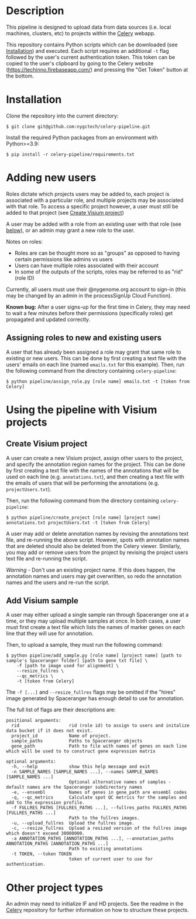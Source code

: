 # Description

This pipeline is designed to upload data from data sources (i.e. local machines, clusters, etc) to projects within the [Celery](https://techinno.firebaseapp.com/) webapp. 

This repository contains Python scripts which can be downloaded (see [Installation](#Installation)) and executed. Each script requires an additional `-t` flag followed by the user's current authentication token. This token can be copied to the user's clipboard by going to the Celery website (https://techinno.firebaseapp.com/) and pressing the "Get Token" button at the bottom.

# Installation

Clone the repository into the current directory:

```
$ git clone git@github.com:nygctech/celery-pipeline.git
```

Install the required Python packages from an environment with Python>=3.9:

```
$ pip install -r celery-pipeline/requirements.txt
```

# Adding new users

Roles dictate which projects users may be added to, each project is associated with a particular role, and multiple projects may be associated with that role. To access a specific project however, a user must still be added to that project (see [Create Visium project](#create-visium-project))

A user may be added with a role from an existing user with that role (see [below](#assigning-roles-to-new-and-existing-users)), or an admin may grant a new role to the user.

Notes on roles:
- Roles are can be thought more so as "groups" as opposed to having certain permissions like admins vs users
- Users can have multiple roles associated with their account
- In some of the outputs of the scripts, roles may be referred to as "rid" (role ID)


Currently, all users must use their @nygenome.org account to sign-in (this may be changed by an admin in the processSignUp Cloud Function).

**Known bug:** After a user signs-up for the first time in Celery, they may need to wait a few minutes before their permissions (specifically roles) get propagated and updated correctly.  

## Assigning roles to new and existing users

A user that has already been assigned a role may grant that same role to existing or new users. This can be done by first creating a text file with the users' emails on each line (named `emails.txt` for this example). Then, run the following command from the directory containing `celery-pipeline`:

```
$ python pipeline/assign_role.py [role name] emails.txt -t [token from Celery]
```

# Using the pipeline with Visium projects

## Create Visium project

A user can create a new Visium project, assign other users to the project, and specify the annotation region names for the project. This can be done by first creating a text file with the names of the annotations that will be used on each line (e.g. `annotations.txt`), and then creating a text file with the emails of users that will be performing the annotations (e.g. `projectUsers.txt`).

Then, run the following command from the directory containing `celery-pipeline`:

```
$ python pipeline/create_project [role name] [project name] annotations.txt projectUsers.txt -t [token from Celery]
```

A user may add or delete annotation names by revising the annotations text file, and re-running the above script. However, spots with annotation names that are deleted should also be deleted from the Celery viewer. Similarly, you may add or remove users from the project by revising the project users text file and re-running the script.

_Warning_ - Don't use an existing project name. If this does happen, the annotation names and users may get overwritten, so redo the annotation names and the users and re-run the script.

## Add Visium sample

A user may either upload a single sample ran through Spaceranger one at a time, or they may upload multiple samples at once. In both cases, a user must first create a text file which lists the names of marker genes on each line that they will use for annotation. 

Then, to upload a sample, they must run the following command:

```
$ python pipeline/add_sample.py [role name] [project name] [path to sample's Spaceranger folder] [path to gene txt file] \
    -f [path to image used for alignment] \
    --resize_fullres \
    --qc_metrics \
    -t [token from Celery]
```

The `-f [...]` and `--resize_fullres` flags may be omitted if the "hires" image generated by Spaceranger has enough detail to use for annotation. 

The full list of flags are their descriptions are:

```
positional arguments:
  rid                   rid (role id) to assign to users and initalize data bucket if it does not exist.
  project_id            Name of project.
  sample_paths          Paths to Spaceranger objects
  gene_path             Path to file with names of genes on each line which will be used to to construct gene expression matrix

optional arguments:
  -h, --help            show this help message and exit
  -n SAMPLE_NAMES [SAMPLE_NAMES ...], --names SAMPLE_NAMES [SAMPLE_NAMES ...]
                        Optional alternative names of samples - default names are the Spaceranger subdirectory names
  -e, --ensembl         Names of genes in gene_path are ensembl codes
  -q, --qc_metrics      Calculate spot QC metrics for the samples and add to the expression profile.
  -f FULLRES_PATHS [FULLRES_PATHS ...], --fullres_paths FULLRES_PATHS [FULLRES_PATHS ...]
                        Path to the fullres images.
  -u, --upload_fullres  Upload the fullres image.
  -c, --resize_fullres  Upload a resized version of the fullres image which doesn't exceed 30000000.
  -a ANNOTATION_PATHS [ANNOTATION_PATHS ...], --annotation_paths ANNOTATION_PATHS [ANNOTATION_PATHS ...]
                        Path to existing annotations
  -t TOKEN, --token TOKEN
                        token of current user to use for authentication.
```

# Other project types

An admin may need to initialize IF and HD projects. See the readme in the [Celery](https://github.com/mssanjavickovic/celery/) repository for further information on how to structure these projects.
